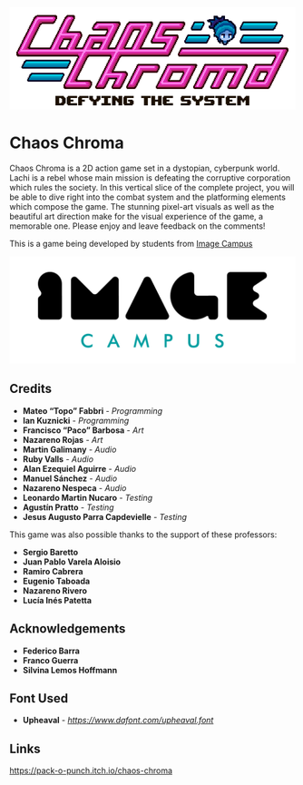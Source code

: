 <p align="center">
<img src="logo.png" alt="Chaos Chroma"/>
</p>

# Chaos Chroma

Chaos Chroma is a 2D action game set in a dystopian, cyberpunk world. Lachi is a rebel whose main mission is defeating the corruptive corporation which rules the society. In this vertical slice of the complete project, you will be able to dive right into the combat system and the platforming elements which compose the game.
The stunning pixel-art visuals as well as the beautiful art direction make for the visual experience of the game, a memorable one.
Please enjoy and leave feedback on the comments!


This is a game being developed by students from <a href="https://www.imagecampus.edu.ar/">Image Campus</a>

<p align="center">
  <a href="https://www.imagecampus.edu.ar/">
    <img src="logo-image-campus.png" alt="Image Campus"/>
  </a> 
</p>


## Credits

- **Mateo “Topo” Fabbri** - *Programming*
- **Ian Kuznicki** - *Programming*
- **Francisco “Paco” Barbosa** - *Art*
- **Nazareno Rojas** - *Art*
- **Martin Galimany** - *Audio*
- **Ruby Valls** - *Audio*
- **Alan Ezequiel Aguirre** - *Audio*
- **Manuel Sánchez** - *Audio*
- **Nazareno Nespeca** - *Audio*
- **Leonardo Martin Nucaro** - *Testing*
- **Agustín Pratto** - *Testing*
- **Jesus Augusto Parra Capdevielle** - *Testing*


This game was also possible thanks to the support of these professors:

- **Sergio Baretto**
- **Juan Pablo Varela Aloisio**
- **Ramiro Cabrera**
- **Eugenio Taboada**
- **Nazareno Rivero**
- **Lucía Inés Patetta**


## Acknowledgements

- **Federico Barra**
- **Franco Guerra**
- **Silvina Lemos Hoffmann**

## Font Used

- **Upheaval** - *https://www.dafont.com/upheaval.font*


## Links

https://pack-o-punch.itch.io/chaos-chroma
